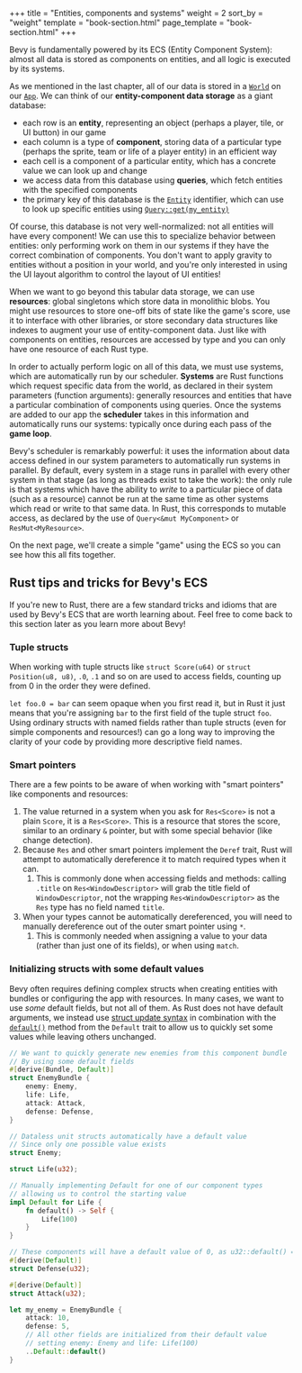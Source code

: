 +++
title = "Entities, components and systems"
weight = 2
sort_by = "weight"
template = "book-section.html"
page_template = "book-section.html"
+++

Bevy is fundamentally powered by its ECS (Entity Component System): almost all data is stored as components on entities, and all logic is executed by its systems.

As we mentioned in the last chapter, all of our data is stored in a [`World`](https://docs.rs/bevy/latest/bevy/ecs/world/struct.World.html) on our [`App`](https://docs.rs/bevy/latest/bevy/app/struct.App.html).
We can think of our **entity-component data storage** as a giant database:

* each row is an **entity**, representing an object (perhaps a player, tile, or UI button) in our game
* each column is a type of **component**, storing data of a particular type (perhaps the sprite, team or life of a player entity) in an efficient way
* each cell is a component of a particular entity, which has a concrete value we can look up and change
* we access data from this database using **queries**, which fetch entities with the specified components
* the primary key of this database is the [`Entity`](https://docs.rs/bevy/latest/bevy/ecs/entity/struct.Entity.html) identifier, which can use to look up specific entities using [`Query::get(my_entity)`](https://docs.rs/bevy/latest/bevy/ecs/prelude/struct.Query.html#method.get)

Of course, this database is not very well-normalized: not all entities will have every component!
We can use this to specialize behavior between entities: only performing work on them in our systems if they have the correct combination of components.
You don't want to apply gravity to entities without a position in your world, and you're only interested in using the UI layout algorithm to control the layout of UI entities!

When we want to go beyond this tabular data storage, we can use **resources**: global singletons which store data in monolithic blobs.
You might use resources to store one-off bits of state like the game's score, use it to interface with other libraries, or store secondary data structures like indexes to augment your use of entity-component data.
Just like with components on entities, resources are accessed by type and you can only have one resource of each Rust type.

In order to actually perform logic on all of this data, we must use systems, which are automatically run by our scheduler.
**Systems** are Rust functions which request specific data from the world, as declared in their system parameters (function arguments): generally resources and entities that have a particular combination of components using queries.
Once the systems are added to our app the **scheduler** takes in this information and automatically runs our systems: typically once during each pass of the **game loop**.

Bevy's scheduler is remarkably powerful: it uses the information about data access defined in our system parameters to automatically run systems in parallel.
By default, every system in a stage runs in parallel with every other system in that stage (as long as threads exist to take the work): the only rule is that systems which have the ability to *write* to a particular piece of data (such as a resource) cannot be run at the same time as other systems which read or write to that same data.
In Rust, this corresponds to mutable access, as declared by the use of `Query<&mut MyComponent>` or `ResMut<MyResource>`.

On the next page, we'll create a simple "game" using the ECS so you can see how this all fits together.

## Rust tips and tricks for Bevy's ECS

If you're new to Rust, there are a few standard tricks and idioms that are used by Bevy's ECS that are worth learning about.
Feel free to come back to this section later as you learn more about Bevy!

### Tuple structs

When working with tuple structs like `struct Score(u64)` or `struct Position(u8, u8)`, `.0`, `.1` and so on are used to access fields, counting up from 0 in the order they were defined.

`let foo.0 = bar` can seem opaque when you first read it, but in Rust it just means that you're assigning `bar` to the first field of the tuple struct `foo`.
Using ordinary structs with named fields rather than tuple structs (even for simple components and resources!) can go a long way to improving the clarity of your code by providing more descriptive field names.

### Smart pointers

There are a few points to be aware of when working with "smart pointers" like components and resources:

1. The value returned in a system when you ask for `Res<Score>` is not a plain `Score`, it is a `Res<Score>`. This is a resource that stores the score, similar to an ordinary `&` pointer, but with some special behavior (like change detection).
2. Because `Res` and other smart pointers implement the `Deref` trait, Rust will attempt to automatically dereference it to match required types when it can.
   1. This is commonly done when accessing fields and methods: calling `.title` on `Res<WindowDescriptor>` will grab the title field of `WindowDescriptor`, not the wrapping `Res<WindowDescriptor>` as the `Res` type has no field named `title`.
3. When your types cannot be automatically dereferenced, you will need to manually dereference out of the outer smart pointer using `*`.
   1. This is commonly needed when assigning a value to your data (rather than just one of its fields), or when using `match`.

### Initializing structs with some default values

Bevy often requires defining complex structs when creating entities with bundles or configuring the app with resources.
In many cases, we want to use *some* default fields, but not all of them.
As Rust does not have default arguments, we instead use [struct update syntax](https://doc.rust-lang.org/book/ch05-01-defining-structs.html#creating-instances-from-other-instances-with-struct-update-syntax) in combination with the [`default()`](https://doc.rust-lang.org/std/default/trait.Default.html) method from the `Default` trait to allow us to quickly set some values while leaving others unchanged.

```rust
// We want to quickly generate new enemies from this component bundle
// By using some default fields
#[derive(Bundle, Default)]
struct EnemyBundle {
	enemy: Enemy,
	life: Life,
	attack: Attack,
	defense: Defense,
}

// Dataless unit structs automatically have a default value
// Since only one possible value exists
struct Enemy;

struct Life(u32);

// Manually implementing Default for one of our component types
// allowing us to control the starting value
impl Default for Life {
	fn default() -> Self {
		Life(100)
	}
}

// These components will have a default value of 0, as u32::default() == 0
#[derive(Default)]
struct Defense(u32);

#[derive(Default)]
struct Attack(u32);

let my_enemy = EnemyBundle {
	attack: 10,
	defense: 5,
	// All other fields are initialized from their default value
	// setting enemy: Enemy and life: Life(100)
	..Default::default()
}
```
